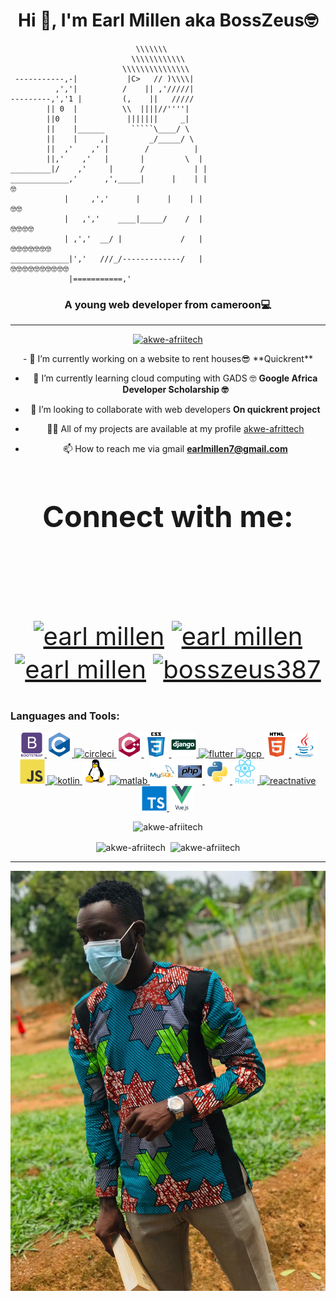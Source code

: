 
<h1 align="center">Hi 👋, I'm Earl Millen aka BossZeus🤓</h1>

 ```
                             \\\\\\\
                            \\\\\\\\\\\\
                          \\\\\\\\\\\\\\\
  -----------,-|           |C>   // )\\\\|
           ,','|          /    || ,'/////|
---------,','1 |         (,    ||   /////
         || 0  |          \\  ||||//''''|
         ||0   |           |||||||     _|
         ||    |______      `````\____/ \
         ||    |     ,|         _/_____/ \          
         ||  ,'    ,' |        /          |                                                             
         ||,'    ,'   |       |         \  |
_________|/    ,'     |      /           | |                                                   
_____________,'      ,',_____|      |    | |                                                              🤓
             |     ,','      |      |    | |                                                             🤓🤓
             |   ,','    ____|_____/    /  |                                                           🤓🤓🤓🤓
             | ,','  __/ |             /   |                                                        🤓🤓🤓🤓🤓🤓🤓
_____________|','   ///_/-------------/   |                                                      🤓🤓🤓🤓🤓🤓🤓🤓🤓🤓
              |===========,'
```

<h3 align="center">A <span color="blue">young </span> web developer from cameroon💻</h3>

<hr>

<p align="center" width:360;> <a href="https://github.com/ryo-ma/github-profile-trophy"><img width=800 src="https://github-profile-trophy.vercel.app/?username=akwe-afriitech&column=8&no-frame=true&no-bg=true" alt="akwe-afriitech" /></a> </p>


  

<div align="center">
  - 🔭 I’m currently working on a website to rent houses😎 **Quickrent**

- 🌱 I’m currently learning cloud computing with GADS 🤓 **Google Africa Developer Scholarship 🤓**

- 👯 I’m looking to collaborate with web developers **On quickrent project**

- 👨‍💻 All of my projects are available at my profile [akwe-afrittech](akwe-afrittech)

- 📫 How to reach me via gmail **earlmillen7@gmail.com**
  </div>


<div align="center" style=" font-size:40px;   ">
<h3 align="center">Connect with me:</h3>
<p align="center"> <a href="https://twitter.com/" target="blank"><img src="https://img.shields.io/twitter/follow/?logo=twitter&style=for-the-badge" alt="" /></a> </p>


<p align="center">
  
<a href="https://linkedin.com/in/earl millen" target="blank"><img align="center" src="https://raw.githubusercontent.com/rahuldkjain/github-profile-readme-generator/master/src/images/icons/Social/linked-in-alt.svg" alt="earl millen" height="30" width="40" /></a>
<a href="https://stackoverflow.com/users/earl millen" target="blank"><img align="center" src="https://raw.githubusercontent.com/rahuldkjain/github-profile-readme-generator/master/src/images/icons/Social/stack-overflow.svg" alt="earl millen" height="30" width="40" /></a>
<a href="https://fb.com/earl millen" target="blank"><img align="center" src="https://raw.githubusercontent.com/rahuldkjain/github-profile-readme-generator/master/src/images/icons/Social/facebook.svg" alt="earl millen" height="30" width="40" /></a>
<a href="https://instagram.com/bosszeus387" target="blank"><img align="center" src="https://raw.githubusercontent.com/rahuldkjain/github-profile-readme-generator/master/src/images/icons/Social/instagram.svg" alt="bosszeus387" height="30" width="40" /></a>
</p>
  </div>

<h3>Languages and Tools:</h3>
<p align="center"> <a href="https://getbootstrap.com" target="_blank"> <img src="https://raw.githubusercontent.com/devicons/devicon/master/icons/bootstrap/bootstrap-plain-wordmark.svg" alt="bootstrap" width="40" height="40"/> </a> <a href="https://www.cprogramming.com/" target="_blank"> <img src="https://raw.githubusercontent.com/devicons/devicon/master/icons/c/c-original.svg" alt="c" width="40" height="40"/> </a> <a href="https://circleci.com" target="_blank"> <img src="https://www.vectorlogo.zone/logos/circleci/circleci-icon.svg" alt="circleci" width="40" height="40"/> </a> <a href="https://www.w3schools.com/cpp/" target="_blank"> <img src="https://raw.githubusercontent.com/devicons/devicon/master/icons/cplusplus/cplusplus-original.svg" alt="cplusplus" width="40" height="40"/> </a> <a href="https://www.w3schools.com/css/" target="_blank"> <img src="https://raw.githubusercontent.com/devicons/devicon/master/icons/css3/css3-original-wordmark.svg" alt="css3" width="40" height="40"/> </a> <a href="https://www.djangoproject.com/" target="_blank"> <img src="https://raw.githubusercontent.com/devicons/devicon/master/icons/django/django-original.svg" alt="django" width="40" height="40"/> </a> <a href="https://flutter.dev" target="_blank"> <img src="https://www.vectorlogo.zone/logos/flutterio/flutterio-icon.svg" alt="flutter" width="40" height="40"/> </a> <a href="https://cloud.google.com" target="_blank"> <img src="https://www.vectorlogo.zone/logos/google_cloud/google_cloud-icon.svg" alt="gcp" width="40" height="40"/> </a> <a href="https://www.w3.org/html/" target="_blank"> <img src="https://raw.githubusercontent.com/devicons/devicon/master/icons/html5/html5-original-wordmark.svg" alt="html5" width="40" height="40"/> </a> <a href="https://www.java.com" target="_blank"> <img src="https://raw.githubusercontent.com/devicons/devicon/master/icons/java/java-original.svg" alt="java" width="40" height="40"/> </a> <a href="https://developer.mozilla.org/en-US/docs/Web/JavaScript" target="_blank"> <img src="https://raw.githubusercontent.com/devicons/devicon/master/icons/javascript/javascript-original.svg" alt="javascript" width="40" height="40"/> </a> <a href="https://kotlinlang.org" target="_blank"> <img src="https://www.vectorlogo.zone/logos/kotlinlang/kotlinlang-icon.svg" alt="kotlin" width="40" height="40"/> </a> <a href="https://www.linux.org/" target="_blank"> <img src="https://raw.githubusercontent.com/devicons/devicon/master/icons/linux/linux-original.svg" alt="linux" width="40" height="40"/> </a> <a href="https://www.mathworks.com/" target="_blank"> <img src="https://upload.wikimedia.org/wikipedia/commons/2/21/Matlab_Logo.png" alt="matlab" width="40" height="40"/> </a> <a href="https://www.mysql.com/" target="_blank"> <img src="https://raw.githubusercontent.com/devicons/devicon/master/icons/mysql/mysql-original-wordmark.svg" alt="mysql" width="40" height="40"/> </a> <a href="https://www.php.net" target="_blank"> <img src="https://raw.githubusercontent.com/devicons/devicon/master/icons/php/php-original.svg"  alt="php" width="40" height="40"/> </a> <a href="https://www.python.org" target="_blank"> <img src="https://raw.githubusercontent.com/devicons/devicon/master/icons/python/python-original.svg" alt="python" width="40" height="40"/> </a> <a href="https://reactjs.org/" target="_blank"> <img src="https://raw.githubusercontent.com/devicons/devicon/master/icons/react/react-original-wordmark.svg" alt="react" width="40" height="40"/> </a> <a href="https://reactnative.dev/" target="_blank"> <img src="https://reactnative.dev/img/header_logo.svg" alt="reactnative" width="40" height="40"/> </a> <a href="https://www.typescriptlang.org/" target="_blank"> <img src="https://raw.githubusercontent.com/devicons/devicon/master/icons/typescript/typescript-original.svg" alt="typescript" width="40" height="40"/> </a> <a href="https://vuejs.org/" target="_blank"> <img src="https://raw.githubusercontent.com/devicons/devicon/master/icons/vuejs/vuejs-original-wordmark.svg" alt="vuejs" width="40" height="40"/> </a> </p>

<p align="center">
 <img  src="https://github-readme-stats.vercel.app/api/top-langs?username=akwe-afriitech&show_icons=true&locale=en&layout=compact" alt="akwe-afriitech"/></p>

<p align="center">
 <img align="center"  src="https://github-readme-streak-stats.herokuapp.com/?user=akwe-afriitech" alt="akwe-afriitech" />&nbsp;
 <img align="center"  src="https://github-readme-stats.vercel.app/api?username=akwe-afriitech&show_icons=true&locale=en" alt="akwe-afriitech" />
</p>
<hr>
<div align="center">
  <img src="https://github.com/akwe-afriitech/akwe-afriitech/blob/main/asset/img/me.jpg" alt="akwe-loading">
  </div>



